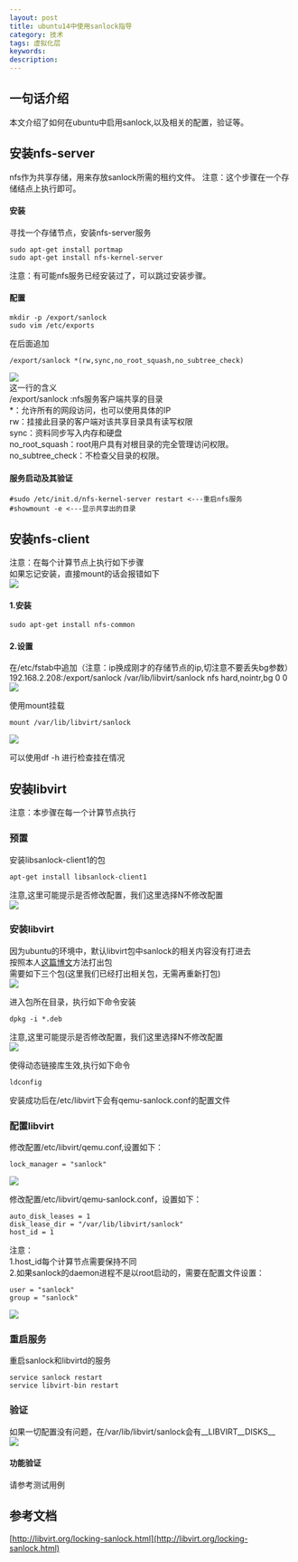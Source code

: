 ```yaml
---
layout: post
title: ubuntu14中使用sanlock指导
category: 技术
tags: 虚拟化层
keywords: 
description: 
---
```


## 一句话介绍 ##

本文介绍了如何在ubuntu中启用sanlock,以及相关的配置，验证等。

## 安装nfs-server ##

nfs作为共享存储，用来存放sanlock所需的租约文件。
注意：这个步骤在一个存储结点上执行即可。

#### 安装 ####

寻找一个存储节点，安装nfs-server服务  

    sudo apt-get install portmap
    sudo apt-get install nfs-kernel-server

注意：有可能nfs服务已经安装过了，可以跳过安装步骤。

#### 配置 ####

    mkdir -p /export/sanlock
    sudo vim /etc/exports  

在后面追加

    /export/sanlock *(rw,sync,no_root_squash,no_subtree_check)

![](http://i.imgur.com/2PyAUNY.png)  
这一行的含义  
/export/sanlock :nfs服务客户端共享的目录  
*：允许所有的网段访问，也可以使用具体的IP  
rw：挂接此目录的客户端对该共享目录具有读写权限  
sync：资料同步写入内存和硬盘  
no_root_squash：root用户具有对根目录的完全管理访问权限。  
no_subtree_check：不检查父目录的权限。 


#### 服务启动及其验证 ####

    #sudo /etc/init.d/nfs-kernel-server restart <---重启nfs服务
	#showmount -e <---显示共享出的目录

## 安装nfs-client ##

注意：在每个计算节点上执行如下步骤  
如果忘记安装，直接mount的话会报错如下  
![](http://i.imgur.com/psf2IDR.png)

#### 1.安装 ####

    sudo apt-get install nfs-common

#### 2.设置 ####

在/etc/fstab中追加（注意：ip换成刚才的存储节点的ip,切注意不要丢失bg参数）  
192.168.2.208:/export/sanlock /var/lib/libvirt/sanlock nfs hard,nointr,bg 0 0  
![](http://i.imgur.com/ZR7NKUb.png)  

使用mount挂载

`mount /var/lib/libvirt/sanlock ` 

![](http://i.imgur.com/oI082pC.png)

可以使用df -h 进行检查挂在情况  

## 安装libvirt ##

注意：本步骤在每一个计算节点执行

### 预置 ###

安装libsanlock-client1的包

    apt-get install libsanlock-client1

注意,这里可能提示是否修改配置，我们这里选择N不修改配置  
![](http://i.imgur.com/u0PoiP5.png)

### 安装libvirt ###

因为ubuntu的环境中，默认libvirt包中sanlock的相关内容没有打进去  
按照本人[这篇博文](http://www.hanbaoying.com/2016/07/28/compile-libvirt-ubuntu.html)方法打出包  
需要如下三个包(这里我们已经打出相关包，无需再重新打包)  
![](http://i.imgur.com/ZMcqdwh.png)

进入包所在目录，执行如下命令安装  

    dpkg -i *.deb

注意,这里可能提示是否修改配置，我们这里选择N不修改配置  
![](http://i.imgur.com/u0PoiP5.png)

使得动态链接库生效,执行如下命令

    ldconfig

安装成功后在/etc/libvirt下会有qemu-sanlock.conf的配置文件

### 配置libvirt ###

修改配置/etc/libvirt/qemu.conf,设置如下：

    lock_manager = "sanlock"

![](http://i.imgur.com/TiSgbZx.png)

修改配置/etc/libvirt/qemu-sanlock.conf，设置如下：

    auto_disk_leases = 1
    disk_lease_dir = "/var/lib/libvirt/sanlock"
    host_id = 1

注意：  
1.host_id每个计算节点需要保持不同  
2.如果sanlock的daemon进程不是以root启动的，需要在配置文件设置：

    user = "sanlock"
    group = "sanlock"

![](http://i.imgur.com/LcHfH1o.png)


### 重启服务 ###

重启sanlock和libvirtd的服务

    service sanlock restart
    service libvirt-bin restart

### 验证 ###

如果一切配置没有问题，在/var/lib/libvirt/sanlock会有__LIBVIRT__DISKS__  
![](http://i.imgur.com/InTZQre.png)

#### 功能验证 ####

请参考测试用例

## 参考文档 ##

[http://libvirt.org/locking-sanlock.html](http://libvirt.org/locking-sanlock.html)